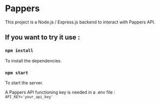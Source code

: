 # Pappers

This project is a Node.js / Express.js backend to interact with Pappers API.

## If you want to try it use :

### `npm install`

To install the dependencies.

### `npm start`

To start the server.

A Pappers API functioning key is needed in a .env file :
`API_KEY='your_api_key'`
